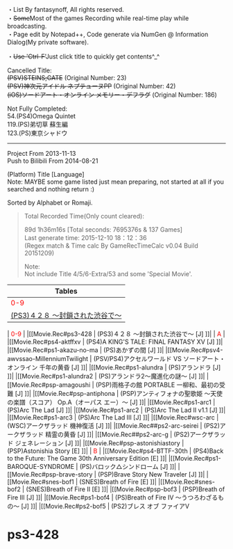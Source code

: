 ・List By fantasynoff, All rights reserved.  
・<strike>Some</strike>Most of the games Recording while real-time play while broadcasting.  
・Page edit by Notepad++, Code generate via NumGen @ Information Dialog(My private software).  
  
  
・<strike>Use 'Ctrl-F'</strike>Just click title to quickly get contents\^\_\^  




  
  
  
Cancelled Title:  
<strike>(PSV)STEINS;GATE</strike> (Original Number: 23)  
<strike>(PSV)神次元アイドル ネプテューヌPP</strike> (Original Number: 42)  
<strike>(iOS)ソードアート・オンライン メモリー・デフラグ</strike> (Original Number: 186)  
  
Not Fully Completed:  
54.(PS4)Omega Quintet  
119.(PS)弟切草 蘇生編  
123.(PS)東京シャドウ  

---
Project From 2013-11-13  
Push to Bilibili From 2014-08-21  
  
(Platform) Title [Language]  
Note: MAYBE some game listed just mean preparing, not started at all if you searched and nothing return :)  
  
Sorted by Alphabet or Romaji.  
  
  
>Total Recorded Time(Only count cleared):  
>  
>89d 1h36m16s [Total seconds: 7695376s & 137 Games]  
>Last generate time: 2015-12-10 18：12：36  
>(Regex match & Time calc By GameRecTimeCalc v0.04 Build 20151209)  
>  
>Note:  
>Not include Title 4/5/6-Extra/53 and some 'Special Movie'.  
  
 | Tables        | 
| ------------- |
| <font color=red>0-9</font> |
| [(PS3)４２８ ～封鎖された渋谷で～](#ps3-428) |
  












| <font color=red>0-9</font> |
|[[Movie.Rec#ps3-428 | (PS3)４２８ ～封鎖された渋谷で～ [J] ]]|
| <font color=red>A</font> |
|[[Movie.Rec#ps4-aktffxv | (PS4)A KING'S TALE: FINAL FANTASY XV [J] ]]|
|[[Movie.Rec#ps1-akazu-no-ma | (PS)あかずの間 [J] ]]|
|[[Movie.Rec#psv4-awvssao-MillenniumTwilight | (PSV/PS4)アクセルワールド VS ソードアート・オンライン 千年の黄昏 [J] ]]|
|[[Movie.Rec#ps1-alundra | (PS)アランドラ [J] ]]|
|[[Movie.Rec#ps1-alundra2 | (PS)アランドラ2～魔進化の謎～ [J] ]]|
|[[Movie.Rec#psp-amagoushi | (PSP)雨格子の館 PORTABLE 一柳和、最初の受難 [J] ]]|
|[[Movie.Rec#psp-antiphona | (PSP)アンティフォナの聖歌姫 ～天使の楽譜（スコア） Op.A（オーパス エー）～ [J] ]]|
|[[Movie.Rec#ps1-arc1 | (PS)Arc The Lad [J] ]]|
|[[Movie.Rec#ps1-arc2 | (PS)Arc The Lad Ⅱ v1.1 [J] ]]|
|[[Movie.Rec#ps1-arc3 | (PS)Arc The Lad Ⅲ [J] ]]|
|[[Movie.Rec#wsc-arc | (WSC)アークザラッド 機神復活 [J] ]]|
|[[Movie.Rec##ps2-arc-seirei | (PS2)アークザラッド 精霊の黄昏 [J] ]]|
|[[Movie.Rec##ps2-arc-g | (PS2)アークザラッド ジェネレーション [J] ]]|
|[[Movie.Rec#psp-astonishiastory | (PSP)Astonishia Story [E] ]]|
| <font color=red>B</font> |
|[[Movie.Rec#ps4-BTTF-30th | (PS4)Back to the Future: The Game 30th Anniversary Edition [E] ]]|
|[[Movie.Rec#ps1-BAROQUE-SYNDROME | (PS)バロック△シンドローム [J] ]]|
|[[Movie.Rec#psp-brave-story | (PSP)Brave Story New Traveler [J] ]]|
|[[Movie.Rec#snes-bof1 | (SNES)Breath of Fire [E] ]]|
|[[Movie.Rec#snes-bof2 | (SNES)Breath of Fire Ⅱ [E] ]]|
|[[Movie.Rec#psp-bof3 | (PSP)Breath of Fire Ⅲ [J] ]]|
|[[Movie.Rec#ps1-bof4 | (PS)Breath of Fire Ⅳ ～うつろわざるもの～ [J] ]]|
|[[Movie.Rec#ps2-bof5 | (PS2)ブレス オブ ファイアV






























# ps3-428
